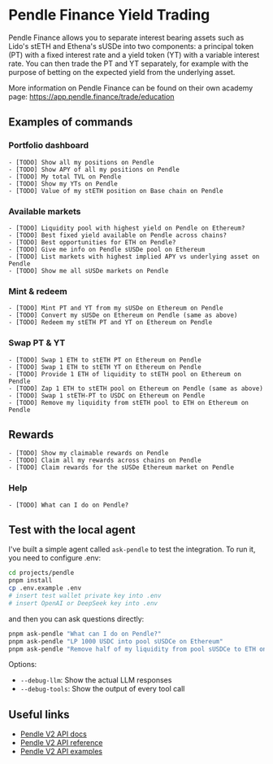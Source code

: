 # Pendle Finance Yield Trading

Pendle Finance allows you to separate interest bearing assets such as Lido's stETH and Ethena's sUSDe into two components: a principal token (PT) with a fixed interest rate and a yield token (YT) with a variable interest rate. You can then trade the PT and YT separately, for example with the purpose of betting on the expected yield from the underlying asset.

More information on Pendle Finance can be found on their own academy page: https://app.pendle.finance/trade/education

## Examples of commands

### Portfolio dashboard

    - [TODO] Show all my positions on Pendle
    - [TODO] Show APY of all my positions on Pendle
    - [TODO] My total TVL on Pendle
    - [TODO] Show my YTs on Pendle
    - [TODO] Value of my stETH position on Base chain on Pendle

### Available markets

    - [TODO] Liquidity pool with highest yield on Pendle on Ethereum?
    - [TODO] Best fixed yield available on Pendle across chains?
    - [TODO] Best opportunities for ETH on Pendle?
    - [TODO] Give me info on Pendle sUSDe pool on Ethereum
    - [TODO] List markets with highest implied APY vs underlying asset on Pendle
    - [TODO] Show me all sUSDe markets on Pendle

### Mint & redeem

    - [TODO] Mint PT and YT from my sUSDe on Ethereum on Pendle
    - [TODO] Convert my sUSDe on Ethereum on Pendle (same as above)
    - [TODO] Redeem my stETH PT and YT on Ethereum on Pendle

### Swap PT & YT

    - [TODO] Swap 1 ETH to stETH PT on Ethereum on Pendle
    - [TODO] Swap 1 ETH to stETH YT on Ethereum on Pendle
    - [TODO] Provide 1 ETH of liquidity to stETH pool on Ethereum on Pendle
    - [TODO] Zap 1 ETH to stETH pool on Ethereum on Pendle (same as above)
    - [TODO] Swap 1 stETH-PT to USDC on Ethereum on Pendle
    - [TODO] Remove my liquidity from stETH pool to ETH on Ethereum on Pendle

## Rewards

    - [TODO] Show my claimable rewards on Pendle
    - [TODO] Claim all my rewards across chains on Pendle
    - [TODO] Claim rewards for the sUSDe Ethereum market on Pendle

### Help

    - [TODO] What can I do on Pendle?

## Test with the local agent

I've built a simple agent called `ask-pendle` to test the integration. To run it, you need to configure .env:

```bash
cd projects/pendle
pnpm install
cp .env.example .env
# insert test wallet private key into .env
# insert OpenAI or DeepSeek key into .env
```

and then you can ask questions directly:

```bash
pnpm ask-pendle "What can I do on Pendle?"
pnpm ask-pendle "LP 1000 USDC into pool sUSDCe on Ethereum"
pnpm ask-pendle "Remove half of my liquidity from pool sUSDCe to ETH on Ethereum"
```

Options:

- `--debug-llm`: Show the actual LLM responses
- `--debug-tools`: Show the output of every tool call

## Useful links

- [Pendle V2 API docs](https://docs.pendle.finance/Developers/Backend/BackendAndHostedSDK)
- [Pendle V2 API reference](https://api-v2.pendle.finance/core/docs#/)
- [Pendle V2 API examples](https://github.com/pendle-finance/pendle-examples-public/tree/main)
